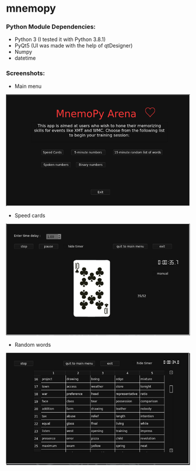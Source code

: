 # mnemopy

### Python Module Dependencies: ###

* Python 3 (I tested it with Python 3.8.1)
* PyQt5 (UI was made with the help of qtDesigner)
* Numpy
* datetime

### Screenshots: ###

* Main menu


![main_menu](img/main_menu.png?raw=true)

* Speed cards


![sc](img/sc.png?raw=true)

* Random words


![fmw](img/fmw.png?raw=true)
